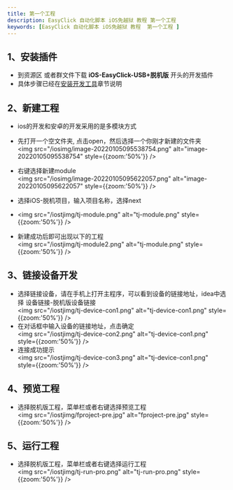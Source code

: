 ```yaml
---
title: 第一个工程
description: EasyClick 自动化脚本 iOS免越狱 教程 第一个工程
keywords: [EasyClick 自动化脚本 iOS免越狱 教程  第一个工程 ]
---
```



## 1、安装插件

- 到资源区 或者群文件下载 **iOS-EasyClick-USB+脱机版** 开头的开发插件
- 具体步骤已经在[安装开发工具](/iostjdocs/zh-cn/tools/installdevtools)章节说明

## 2、新建工程

- ios的开发和安卓的开发采用的是多模块方式
- 先打开一个空文件夹, 点击open，然后选择一个你刚才新建的文件夹<br/>
<img src="/iosimg/image-20220105095538754.png" alt="image-20220105095538754" style={{zoom:'50%'}} />
- 右键选择新建module<br/>
<img src="/iosimg/image-20220105095622057.png" alt="image-20220105095622057" style={{zoom:'50%'}} />



- 选择iOS-脱机项目，输入项目名称，选择next<br/>
- <img src="/iostjimg/tj-module.png" alt="tj-module.png" style={{zoom:'50%'}} />
- 新建成功后即可出现以下的工程<br/>
<img src="/iostjimg/tj-module2.png" alt="tj-module.png" style={{zoom:'50%'}} />

## 3、链接设备开发
- 选择链接设备，请在手机上打开主程序，可以看到设备的链接地址，idea中选择 设备链接-脱机版设备链接<br/>
  <img src="/iostjimg/tj-device-con1.png" alt="tj-device-con1.png" style={{zoom:'50%'}} />
- 在对话框中输入设备的链接地址，点击确定<br/>
  <img src="/iostjimg/tj-device-con2.png" alt="tj-device-con1.png" style={{zoom:'50%'}} />
- 连接成功提示<br/>
  <img src="/iostjimg/tj-device-con3.png" alt="tj-device-con1.png" style={{zoom:'50%'}} />

## 4、预览工程
- 选择脱机版工程，菜单栏或者右键选择预览工程<br/>
  <img src="/iostjimg/fproject-pre.jpg" alt="fproject-pre.jpg" style={{zoom:'50%'}} />

## 5、运行工程
- 选择脱机版工程，菜单栏或者右键选择运行工程<br/>
  <img src="/iostjimg/tj-run-pro.png" alt="tj-run-pro.png" style={{zoom:'50%'}} />
